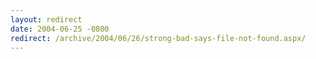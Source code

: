 ```yaml
---
layout: redirect
date: 2004-06-25 -0800
redirect: /archive/2004/06/26/strong-bad-says-file-not-found.aspx/
---
```

